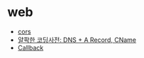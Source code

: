 # web

* [cors](./CORS.md)
* [얄팍한 코딩사전: DNS + A Record, CName](./얄코-DNS-ARecord.md)
* [Callback](./Callback.md)